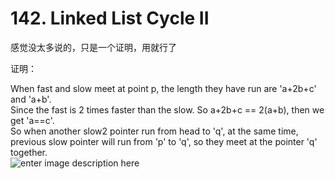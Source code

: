 # 142. Linked List Cycle II

感觉没太多说的，只是一个证明，用就行了

证明：

When fast and slow meet at point p, the length they have run are 'a+2b+c' and 'a+b'.\
Since the fast is 2 times faster than the slow. So a+2b+c == 2(a+b), then we get 'a==c'.\
So when another slow2 pointer run from head to 'q', at the same time, previous slow pointer will run from 'p' to 'q', so they meet at the pointer 'q' together.\
![enter image description here](https://farm6.staticflickr.com/5758/22715587283\_bdb4ba8434.jpg)
